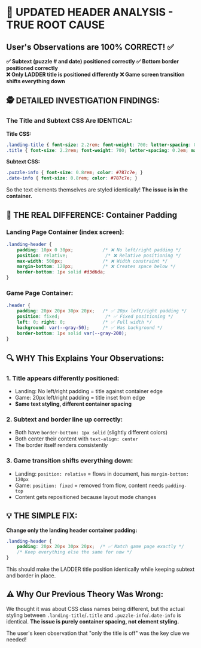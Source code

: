 # 🎯 UPDATED HEADER ANALYSIS - TRUE ROOT CAUSE

## User's Observations are 100% CORRECT! ✅

**✅ Subtext (puzzle # and date) positioned correctly**
**✅ Bottom border positioned correctly**  
**❌ Only LADDER title is positioned differently**
**❌ Game screen transition shifts everything down**

## 🕵️ DETAILED INVESTIGATION FINDINGS:

### The Title and Subtext CSS Are IDENTICAL:

**Title CSS:**
```css
.landing-title { font-size: 2.2rem; font-weight: 700; letter-spacing: 0.2em; margin-bottom: 8px; color: #1a1a1b; }
.title { font-size: 2.2rem; font-weight: 700; letter-spacing: 0.2em; margin-bottom: 8px; color: #1a1a1b; }
```

**Subtext CSS:**
```css
.puzzle-info { font-size: 0.8rem; color: #787c7e; }
.date-info { font-size: 0.8rem; color: #787c7e; }
```

So the text elements themselves are styled identically! **The issue is in the container.**

## 🎯 THE REAL DIFFERENCE: Container Padding

### Landing Page Container (index screen):
```css
.landing-header {
    padding: 10px 0 30px;           /* ❌ No left/right padding */
    position: relative;              /* ❌ Relative positioning */
    max-width: 500px;               /* ❌ Width constraint */
    margin-bottom: 120px;           /* ❌ Creates space below */
    border-bottom: 1px solid #d3d6da;
}
```

### Game Page Container:
```css
.header {
    padding: 20px 20px 30px 20px;   /* ✅ 20px left/right padding */
    position: fixed;                 /* ✅ Fixed positioning */
    left: 0; right: 0;              /* ✅ Full width */
    background: var(--gray-50);     /* ✅ Has background */
    border-bottom: 1px solid var(--gray-200);
}
```

## 🔍 WHY This Explains Your Observations:

### 1. **Title appears differently positioned:**
- Landing: No left/right padding = title against container edge
- Game: 20px left/right padding = title inset from edge
- **Same text styling, different container spacing**

### 2. **Subtext and border line up correctly:**
- Both have `border-bottom: 1px solid` (slightly different colors)
- Both center their content with `text-align: center`
- The border itself renders consistently

### 3. **Game transition shifts everything down:**
- Landing: `position: relative` = flows in document, has `margin-bottom: 120px`
- Game: `position: fixed` = removed from flow, content needs `padding-top`
- Content gets repositioned because layout mode changes

## 💡 THE SIMPLE FIX:

**Change only the landing header container padding:**
```css
.landing-header {
    padding: 20px 20px 30px 20px;  /* ✅ Match game page exactly */
    /* Keep everything else the same for now */
}
```

This should make the LADDER title position identically while keeping subtext and border in place.

## ⚠️ Why Our Previous Theory Was Wrong:

We thought it was about CSS class names being different, but the actual styling between `.landing-title`/`.title` and `.puzzle-info`/`.date-info` is identical. **The issue is purely container spacing, not element styling.**

The user's keen observation that "only the title is off" was the key clue we needed!